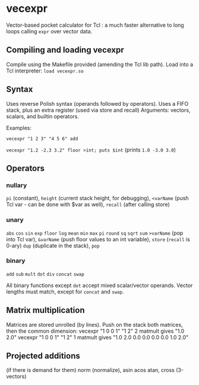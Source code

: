 # vecexpr
Vector-based pocket calculator for Tcl : a much faster alternative to long loops calling `expr` over vector data.

## Compiling and loading vecexpr

Compile using the Makefile provided (amending the Tcl lib path).
Load into a Tcl interpreter: `load vecexpr.so`

## Syntax

Uses reverse Polish syntax (operands followed by operators).
Uses a FIFO stack, plus an extra register (used via store and recall)
Arguments: vectors, scalars, and builtin operators.

Examples:

`vecexpr "1 2 3" "4 5 6" add`

`vecexpr "1.2 -2.3 3.2" floor >int; puts $int` 
(prints `1.0 -3.0 3.0`)

## Operators

### nullary
`pi` (constant), `height` (current stack height, for debugging), `<varName` (push Tcl var - can be done with $var as well), `recall` (after calling store)

### unary
`abs` `cos` `sin` `exp` `floor` `log` `mean` `min` `max` `pi` `round` `sq` `sqrt` `sum` `>varName` (pop into Tcl var), `&varName` (push floor values to an int variable), `store` (`recall` is 0-ary) `dup` (duplicate in the stack), `pop`

### binary
`add` `sub` `mult` `dot` `div` `concat` `swap`

All binary functions except `dot` accept mixed scalar/vector operands.
Vector lengths must match, except for `concat` and `swap`.

## Matrix multiplication
Matrices are stored unrolled (by lines).
Push on the stack both matrices, then the common dimension:
vecexpr "1 0 0 1" "1 2" 2 matmult   gives  "1.0 2.0"
vecexpr "1 0 0 1" "1 2" 1 matmult   gives  "1.0 2.0 0.0 0.0 0.0 0.0 1.0 2.0"


## Projected additions
(if there is demand for them)
norm (normalize), asin acos atan, cross (3-vectors)
